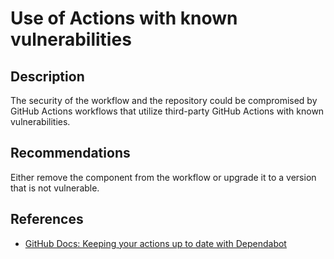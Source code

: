 # Use of Actions with known vulnerabilities

## Description

The security of the workflow and the repository could be compromised by GitHub Actions workflows that utilize third-party GitHub Actions with known vulnerabilities.

## Recommendations

Either remove the component from the workflow or upgrade it to a version that is not vulnerable.

## References

- [GitHub Docs: Keeping your actions up to date with Dependabot](https://docs.github.com/en/code-security/dependabot/working-with-dependabot/keeping-your-actions-up-to-date-with-dependabot)
